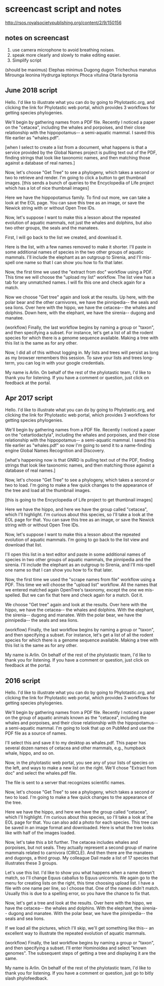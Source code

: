 # screencast script and notes

http://rsos.royalsocietypublishing.org/content/2/9/150156

## notes on screencast 

1. use camera microphone to avoid breathing noises.  
2. speak more clearly and slowly to make editing easier.  
3. Simplify script 

(should be maximus)
Elephas minimus 
Dugong dugon
Trichechus manatus
Mirounga leonina
Hydrurga leptonyx
Phoca vitulina
Otaria byronia

## June 2018 script 

Hello.  I'd like to illustrate what you can do by going to Phylotastic.org, and clicking the link for Phylotastic web portal, which provides 3 workflows for getting species phylogenies.  

We'll begin by gathering names from a PDF file.  Recently I noticed a paper on the "cetacea", including the whales and porpoises, and their close relationship with the hippopotamus-- a semi-aquatic mammal.  I saved this file earlier as "whales.pdf". 

[when I select to create a list from a document, what happens is that a service provided by the Global Names project is pulling text out of the PDF, finding strings that look like taxonomic names, and then matching those against a database of real names.]

Now, let's choose "Get Tree" to see a phylogeny, which takes a second or two to retrieve and render.  I'm going to click a button to get thumbnail images. [this sends a bunch of queries to the Encyclopedia of Life project which has a lot of nice thumbnail images]
 
Here we have the hippopotamus family.  To find out more, we can take a look at the EOL page.  You can save this tree as an image, or save the Newick string with or without Open Tree IDs.  

Now, let's suppose I want to make this a lesson about the repeated evolution of aquatic mammals, not just the whales and dolphins, but also two other groups, the seals and the manatees.  

First, I will go back to the list we created, and download it.  

Here is the list, with a few names removed to make it shorter. I'll paste in some additional names of species in the two other groups of aquatic mammals.  I'll include the elephant as an outgroup to Sirenia, and I'll mis-spell one name so that I can show you how to fix that later. 

Now, the first time we used the "extract from doc" workflow using a PDF.  This time we will choose the "upload my list" workflow.  The list view has a tab for any unmatched names.  I will fix this one and check again for a match.   

Now we choose "Get tree" again and look at the results.  Up here, with the polar bear and the other carnivores, we have the pinnipedia-- the seals and sea lions. Over here with the hippo, we have the cetacea-- the whales and dolphins.  Down here, with the elephant, we have the sirenia-- dugong and manatee.   

(workflow) Finally, the last workflow begins by naming a group or "taxon", and then specifying a subset.  For instance, let's get a list of all the rodent species for which there is a genome sequence available.  Making a tree with this list is the same as for any other.  

Now, I did all of this without logging in.  My lists and trees will persist as long as my browser remembers this session.  To save your lists and trees long-term, you can log in with your google credentials.  

My name is Arlin.  On behalf of the rest of the phylotastic team, I'd like to thank you for listening.  If you have a comment or question, just click on feedback at the portal.

## Apr 2017 script 

Hello.  I'd like to illustrate what you can do by going to Phylotastic.org, and clicking the link for Phylotastic web portal, which provides 3 workflows for getting species phylogenies.  

We'll begin by gathering names from a PDF file.  Recently I noticed a paper on the "cetartiodactyla", including the whales and porpoises, and their close relationship with the hippopotamus-- a semi-aquatic mammal.  I saved this file earlier as "whales.pdf" so now I'm going to send it to a name-finding engine Global Names Recognition and Discovery. 

[what's happening now is that GNRD is pulling text out of the PDF, finding strings that look like taxonomic names, and then matching those against a database of real names.]

Now, let's choose "Get Tree" to see a phylogeny, which takes a second or two to load.  I'm going to make a few quick changes to the appearance of the tree and load all the thumbnail images.  

[this is going to the Encyclopedia of Life project to get thumbnail images]

Here we have the hippo, and here we have the group called "cetacea", which I'll highlight.  I'm curious about this species, so I'll take a look at the EOL page for that.  You can save this tree as an image, or save the Newick string with or without Open Tree IDs.  

Now, let's suppose I want to make this a lesson about the repeated evolution of aquatic mammals.  I'm going to go back to the list view and download that list.  

I'll open this list in a text editor and paste in some additional names of species in two other groups of aquatic mammals, the pinnipedia and the sirenia.  I'll include the elephant as an outgroup to Sirenia, and I'll mis-spell one name so that I can show you how to fix that later. 

Now, the first time we used the "scrape names from file" workflow using a PDF.  This time we will choose the "upload list" workflow.  All the names that we entered matched again OpenTree's taxonomy, except the one we mis-spelled.  But we can fix that here and check again for a match.  Got it. 

We choose "Get tree" again and look at the results.  Over here with the hippo, we have the cetacea-- the whales and dolphins.  With the elephant, the sirenia-- dugong and manatee.  With the polar bear, we have the pinnipedia-- the seals and sea lions.  

(workflow) Finally, the last workflow begins by naming a group or "taxon", and then specifying a subset.  For instance, let's get a list of all the rodent species for which there is a genome sequence available.  Making a tree with this list is the same as for any other.  

My name is Arlin.  On behalf of the rest of the phylotastic team, I'd like to thank you for listening.  If you have a comment or question, just click on feedback at the portal.

## 2016 script 

Hello.  I'd like to illustrate what you can do by going to Phylotastic.org, and clicking the link for Phylotastic web portal, which provides 3 workflows for getting species phylogenies.  

We'll begin by gathering names from a PDF file.  Recently I noticed a paper on the group of aquatic animals known as the "cetacea", including the whales and porpoises, and their close relationship with the hippopotamus-- a semi-aquatic mammal.  I'm going to look that up on PubMed and use the PDF file as a source of names.  

I'll select this and save it to my desktop as whales.pdf.  This paper has several dozen names of cetacea and other mammals, e.g., humpback whale, hippo, and so on. 

Now, in the phylotastic web portal, you see any of your lists of species on the left, and ways to make a new list on the right.  We'll chose "Extract from doc" and select the whales.pdf file.  

The file is sent to a server that recognizes scientific names.  

Now, let's choose "Get Tree" to see a phylogeny, which takes a second or two to load.  I'm going to make a few quick changes to the appearance of the tree.  

Here we have the hippo, and here we have the group called "cetacea", which I'll highlight.  I'm curious about this species, so I'll take a look at the EOL page for that.  You can also add a photo for each species.   This tree can be saved in an image format and downloaded.  Here is what the tree looks like with half of the images loaded.  

Now, let's take this a bit further.  The cetacea includes whales and porpoises, but not seals.  They actually represent a second group of marine mammals related to carnivora (CIRCLE).  And then there are the manatees and dugongs, a third group.  My colleague Dail made a list of 17 species that illustrates these 3 groups.   

Let's use this list.  I'd like to show you what happens when a name doesn't match, so I'll change Equus caballus to Equus unicornis.  We again go to the menu for creating lists on the right, this time choosing upload list.  I have a file with one name per line, so I choose that.  One of the names didn't match.  Usually this is due to a spelling error, so you have the chance to fix that.  

Now, let's get a tree and look at the results.  Over here with the hippo, we have the cetacea-- the whales and dolphins.  With the elephant, the sirenia-- dugong and manatee.  With the polar bear, we have the pinnipedia-- the seals and sea lions.  

If we load all the pictures, which I'll skip, we'll get something like this-- an excellent way to illustrate the repeated evolution of aquatic mammals.  

(workflow) Finally, the last workflow begins by naming a group or "taxon", and then specifying a subset.  I'll enter Hominoidea and select "known genomes".  The subsequent steps of getting a tree and displaying it are the same. 

My name is Arlin.  On behalf of the rest of the phylotastic team, I'd like to thank you for listening.  If you have a comment or question, just go to bitly slash phylofeedback.  